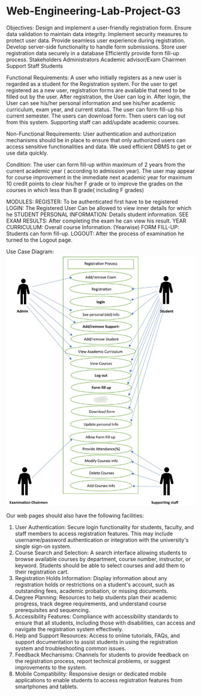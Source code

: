 # Web-Engineering-Lab-Project-G3

Objectives:
 Design and implement a user-friendly registration form.
  Ensure data validation to maintain data integrity.
 Implement security measures to protect user data.
 Provide seamless user experience during registration.
 Develop server-side functionality to handle form submissions.
Store user registration data securely in a database
Efficiently provide form fill-up process.
Stakeholders
Administrators
Academic advisor/Exam Chairmen
Support Staff
Students

Functional Requirements:
A user who initially registers as a new user is regarded as a student for the Registration system.
For the user to get registered as a new user, registration forms are available that need to be filled out by the user.
After registration, the User can log in. 
After login, the User can see his/her personal information and see his/her academic curriculum, exam year, and current status.
The user can form fill-up his current semester.
The users can download form.
Then users can log out from this system.
Supporting staff can add/update academic courses.

Non-Functional Requirements:
User authentication and authorization mechanisms should be in place to ensure that only authorized users can access sensitive functionalities and data.
We used efficient DBMS to get or use data quickly.





Condition:
The user can form fill-up within maximum of 2 years from the current academic year    ( according to admission year).
The user may appear for course improvement in the immediate next academic year for maximum 10 credit points to clear his/her F grade or to improve the grades on the courses in which less than B grade( including F grades)



 MODULES:
REGISTER: To be authenticated first have to be registered
LOGIN: The Registered User Can be allowed to view inner details for which he
STUDENT PERSONAL INFORMATION: Details student information.
SEE EXAM RESULTS: After completing the exam he can view his result.
YEAR CURRICULUM: Overall course Information. (Yearwise)
FORM FILL-UP: Students can form fill-up.
LOGOUT: After the process of examination he turned to the Logout page.









Use Case Diagram: ![alt text](https://github.com/nahimul/Web-Engineering-Lab-Project-G3/blob/main/useCase.jpeg?raw=true)


Our web pages should also have the following facilities:
1. User Authentication: Secure login functionality for students, faculty, and staff members to access registration features. This may include username/password authentication or integration with the university's single sign-on system.
2.  Course Search and Selection: A search interface allowing students to browse available courses by department, course number, instructor, or keyword. Students should be able to select courses and add them to their registration cart.
3.  Registration Holds Information: Display information about any registration holds or restrictions on a student's account, such as outstanding fees, academic probation, or missing documents.
4.  Degree Planning: Resources to help students plan their academic progress, track degree requirements, and understand course prerequisites and sequencing.
5.  Accessibility Features: Compliance with accessibility standards to ensure that all students, including those with disabilities, can access and navigate the registration system effectively.
6.  Help and Support Resources: Access to online tutorials, FAQs, and support documentation to assist students in using the registration system and troubleshooting common issues.
7.  Feedback Mechanisms: Channels for students to provide feedback on the registration process, report technical problems, or suggest improvements to the system.
8.  Mobile Compatibility: Responsive design or dedicated mobile applications to enable students to access registration features from smartphones and tablets.


